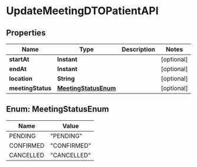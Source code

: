 

# UpdateMeetingDTOPatientAPI


## Properties

| Name | Type | Description | Notes |
|------------ | ------------- | ------------- | -------------|
|**startAt** | **Instant** |  |  [optional] |
|**endAt** | **Instant** |  |  [optional] |
|**location** | **String** |  |  [optional] |
|**meetingStatus** | [**MeetingStatusEnum**](#MeetingStatusEnum) |  |  [optional] |



## Enum: MeetingStatusEnum

| Name | Value |
|---- | -----|
| PENDING | &quot;PENDING&quot; |
| CONFIRMED | &quot;CONFIRMED&quot; |
| CANCELLED | &quot;CANCELLED&quot; |



